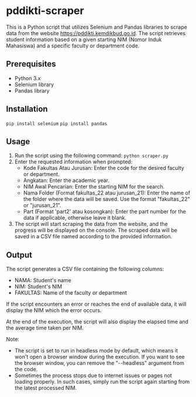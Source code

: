 # pddikti-scraper
This is a Python script that utilizes Selenium and Pandas libraries to scrape data from the website https://pddikti.kemdikbud.go.id. The script retrieves student information based on a given starting NIM (Nomor Induk Mahasiswa) and a specific faculty or department code.

## Prerequisites
+ Python 3.x
+ Selenium library
+ Pandas library

## Installation
```pip install selenium```
```pip install pandas```

## Usage
1. Run the script using the following command:
```python scraper.py```
2. Enter the requested information when prompted:
    + Kode Fakultas Atau Jurusan: Enter the code for the desired faculty or department.
    + Angkatan: Enter the academic year.
    + NIM Awal Pencarian: Enter the starting NIM for the search.
    + Nama Folder (Format fakultas_22 atau jurusan_21): Enter the name of the folder where the data will be saved. Use the format "fakultas_22" or "jurusan_21".
    + Part (Format 'part2' atau kosongkan): Enter the part number for the data if applicable, otherwise leave it blank.
3. The script will start scraping the data from the website, and the progress will be displayed on the console. The scraped data will be saved in a CSV file named according to the provided information.

## Output
The script generates a CSV file containing the following columns:
+ NAMA: Student's name
+ NIM: Student's NIM
+ FAKULTAS: Name of the faculty or department

If the script encounters an error or reaches the end of available data, it will display the NIM which the error occurs.

At the end of the execution, the script will also display the elapsed time and the average time taken per NIM.

Note: 
+ The script is set to run in headless mode by default, which means it won't open a browser window during the execution. If you want to see the browser window, you can remove the "--headless" argument from the code.
+ Sometimes the process stops due to internet issues or pages not loading properly. In such cases, simply run the script again starting from the latest processed NIM.
